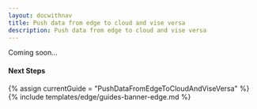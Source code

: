 ```yaml
---
layout: docwithnav
title: Push data from edge to cloud and vise versa
description: Push data from edge to cloud and vise versa
---
```


Coming soon…

#### Next Steps

{% assign currentGuide = "PushDataFromEdgeToCloudAndViseVersa" %}{% include templates/edge/guides-banner-edge.md %}